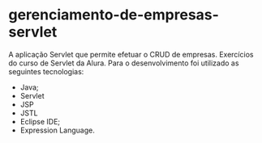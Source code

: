 # gerenciamento-de-empresas-servlet
A aplicação Servlet que permite efetuar o CRUD de empresas.
Exercícios do curso de Servlet da Alura.
Para o desenvolvimento foi utilizado as seguintes tecnologias:
- Java;
- Servlet
- JSP
- JSTL
- Eclipse IDE;
- Expression Language.
